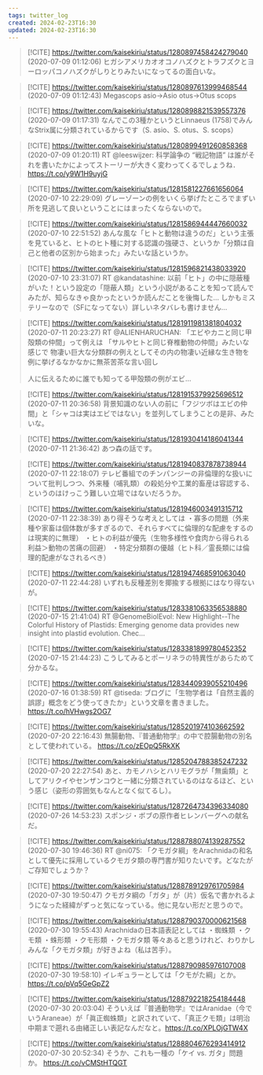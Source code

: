 ```yaml
---
tags: twitter_log
created: 2024-02-23T16:30
updated: 2024-02-23T16:30
---
```


> [!CITE] https://twitter.com/kaisekiriu/status/1280897458424279040 (2020-07-09 01:12:06)
> ヒガシアメリカオオコノハズクとトラフズクとヨーロッパコノハズクがしりとりみたいになってるの面白いな。

> [!CITE] https://twitter.com/kaisekiriu/status/1280897613999468544 (2020-07-09 01:12:43)
> Megascops asio→Asio otus→Otus scops

> [!CITE] https://twitter.com/kaisekiriu/status/1280898821539557376 (2020-07-09 01:17:31)
> なんでこの3種かというとLinnaeus (1758)でみんなStrix属に分類されているからです（S. asio、S. otus、S. scops）

> [!CITE] https://twitter.com/kaisekiriu/status/1280899491260858368 (2020-07-09 01:20:11)
> RT @leeswijzer: 科学論争の “戦記物語” は誰がそれを書いたかによってストーリーが大きく変わってくるでしょうね． https://t.co/y9W1H9uyjG

> [!CITE] https://twitter.com/kaisekiriu/status/1281581227661656064 (2020-07-10 22:29:09)
> グレーゾーンの例をいくら挙げたところでまずい所を見逃して良いということにはまったくならないので。

> [!CITE] https://twitter.com/kaisekiriu/status/1281586944447660032 (2020-07-10 22:51:52)
> あんな風な「ヒトと動物は違うのだ」という主張を見ていると、ヒトのヒト種に対する認識の強硬さ、というか「分類は自己と他者の区別から始まった」みたいな話というか。

> [!CITE] https://twitter.com/kaisekiriu/status/1281596821438033920 (2020-07-10 23:31:07)
> RT @kandatashine: 以前「ヒト」の中に隠蔽種がいた！という設定の「隠蔽人類」という小説があることを知って読んでみたが、知らなきゃ良かったというか読んだことを後悔した…
> しかもミステリーなので（SFになってない）詳しいネタバレも書けません…

> [!CITE] https://twitter.com/kaisekiriu/status/1281911981381804032 (2020-07-11 20:23:27)
> RT @ALIENHARUCHAN: 「エビやカニと同じ甲殻類の仲間」って例えは
> 「サルやヒトと同じ脊椎動物の仲間」みたいな感じで
> 物凄い巨大な分類群の例えとしてその内の物凄い近縁な生き物を例に挙げるなかなかに無茶苦茶な言い回し
> 
> 人に伝えるために誰でも知ってる甲殻類の例がエビ…

> [!CITE] https://twitter.com/kaisekiriu/status/1281915379925696512 (2020-07-11 20:36:58)
> 背景知識のない人の前に「フジツボはエビの仲間」と「シャコは実はエビではない」を並列してしまうことの是非、みたいな。

> [!CITE] https://twitter.com/kaisekiriu/status/1281930414186041344 (2020-07-11 21:36:42)
> あつ森の話です。

> [!CITE] https://twitter.com/kaisekiriu/status/1281940837878738944 (2020-07-11 22:18:07)
> テレビ番組でのチンパンジーの非倫理的な扱いについて批判しつつ、外来種（哺乳類）の殺処分や工業的畜産は容認する、というのはけっこう難しい立場ではないだろうか。

> [!CITE] https://twitter.com/kaisekiriu/status/1281946003491315712 (2020-07-11 22:38:39)
> あり得そうな考えとしては
> ・寡多の問題（外来種や家畜は個体数が多すぎるので、それらすべてに倫理的な配慮をするのは現実的に無理）
> ・ヒトの利益が優先（生物多様性や食肉から得られる利益＞動物の苦痛の回避）
> ・特定分類群の優越（ヒト科／霊長類には倫理的配慮がなされるべき）

> [!CITE] https://twitter.com/kaisekiriu/status/1281947468591063040 (2020-07-11 22:44:28)
> いずれも反種差別を揶揄する根拠にはなり得ないが。

> [!CITE] https://twitter.com/kaisekiriu/status/1283381063356538880 (2020-07-15 21:41:04)
> RT @GenomeBiolEvol: New Highlight--The Colorful History of Plastids: Emerging genome data provides new insight into plastid evolution. Chec…

> [!CITE] https://twitter.com/kaisekiriu/status/1283381899780452352 (2020-07-15 21:44:23)
> こうしてみるとポーリネラの特異性があらためて分かるな。

> [!CITE] https://twitter.com/kaisekiriu/status/1283440939055210496 (2020-07-16 01:38:59)
> RT @tiseda: ブログに「生物学者は「自然主義的誤謬」概念をどう使ってきたか」という文章を書きました。
> https://t.co/hVHwgs2OG7

> [!CITE] https://twitter.com/kaisekiriu/status/1285201974103662592 (2020-07-20 22:16:43)
> 無腸動物、『普通動物学』の中で腔腸動物の別名として使われている。
> https://t.co/zEOpQ5RkXK

> [!CITE] https://twitter.com/kaisekiriu/status/1285204788385247232 (2020-07-20 22:27:54)
> あと、カモノハシとハリモグラが「無歯類」としてアリクイやセンザンコウと一緒に分類されているのはなるほど、という感じ（姿形の雰囲気もなんとなく似てるし）。

> [!CITE] https://twitter.com/kaisekiriu/status/1287264734396334080 (2020-07-26 14:53:23)
> スポンジ・ボブの原作者ヒレンバーグへの献名だ。

> [!CITE] https://twitter.com/kaisekiriu/status/1288788074139287552 (2020-07-30 19:46:36)
> RT @ni075: 「クモガタ綱」をArachnidaの和名として優先に採用しているクモガタ類の専門書が知りたいです。どなたがご存知でしょうか？

> [!CITE] https://twitter.com/kaisekiriu/status/1288789129761705984 (2020-07-30 19:50:47)
> クモガタ綱の「ガタ」が（片）仮名で書かれるようになった経緯がずっと気になっている。他に見ない形だと思うので。

> [!CITE] https://twitter.com/kaisekiriu/status/1288790370000621568 (2020-07-30 19:55:43)
> Arachnidaの日本語表記としては
> ・蜘蛛類
> ・クモ類
> ・蛛形類
> ・クモ形類
> ・クモガタ類
> 等々あると思うけれど、わりかしみんな「クモガタ類」が好きよね（私は苦手）。

> [!CITE] https://twitter.com/kaisekiriu/status/1288790985976107008 (2020-07-30 19:58:10)
> イレギュラーとしては「クモがた綱」とか。
> https://t.co/pVq5GeGpZ2

> [!CITE] https://twitter.com/kaisekiriu/status/1288792218254184448 (2020-07-30 20:03:04)
> そういえば『普通動物学』ではAranidae（今でいうAraneae）が「眞正蜘蛛類」と訳されていて、「真正クモ類」は明治中期まで遡れる由緒正しい表記なんだなと。https://t.co/XPLOjGTW4X

> [!CITE] https://twitter.com/kaisekiriu/status/1288804676293414912 (2020-07-30 20:52:34)
> そうか、これも一種の「ケイ vs. ガタ」問題か。
> https://t.co/vCMStHTQGT
